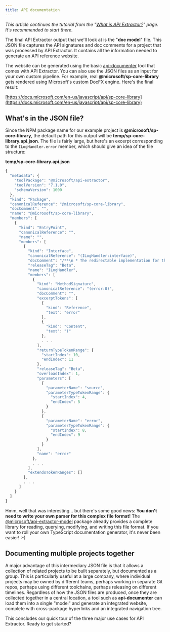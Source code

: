```yaml
---
title: API documentation
---
```


_This article continues the tutorial from the "[What is API Extractor?](../overview/intro.md)" page. It's recommended to start there._

The final API Extractor output that we'll look at is the "**doc model**" file. This JSON file captures
the API signatures and doc comments for a project that was processed by API Extractor. It contains all the
information needed to generate an API reference website.

The website can be generated using the basic [api-documenter](https://www.npmjs.com/package/@microsoft/api-documenter) tool that comes with API Extractor. You can also
use the JSON files as an input for your own custom pipeline. For example, real **@microsoft/sp-core-library**
gets rendered using Microsoft's custom DocFX engine. Here's the final result:

[https://docs.microsoft.com/en-us/javascript/api/sp-core-library](https://docs.microsoft.com/en-us/javascript/api/sp-core-library)

## What's in the JSON file?

Since the NPM package name for our example project is **@microsoft/sp-core-library**, the default path for this
output will be **temp/sp-core-library.api.json**. The file is fairly large, but here's an excerpt
corresponding to the `ILogHandler.error` member, which should give an idea of the file structure:

**temp/sp-core-library.api.json**<br/>

```js
{
  "metadata": {
    "toolPackage": "@microsoft/api-extractor",
    "toolVersion": "7.1.0",
    "schemaVersion": 1000
  },
  "kind": "Package",
  "canonicalReference": "@microsoft/sp-core-library",
  "docComment": "",
  "name": "@microsoft/sp-core-library",
  "members": [
    {
      "kind": "EntryPoint",
      "canonicalReference": "",
      "name": "",
      "members": [
        {
          "kind": "Interface",
          "canonicalReference": "(ILogHandler:interface)",
          "docComment": "/**\n * The redirectable implementation for the Log class.\n *\n * @beta\n */\n",
          "releaseTag": "Beta",
          "name": "ILogHandler",
          "members": [
            {
              "kind": "MethodSignature",
              "canonicalReference": "(error:0)",
              "docComment": "",
              "excerptTokens": [
                {
                  "kind": "Reference",
                  "text": "error"
                },
                {
                  "kind": "Content",
                  "text": "("
                },
                . . .
              ],
              "returnTypeTokenRange": {
                "startIndex": 10,
                "endIndex": 11
              },
              "releaseTag": "Beta",
              "overloadIndex": 1,
              "parameters": [
                {
                  "parameterName": "source",
                  "parameterTypeTokenRange": {
                    "startIndex": 4,
                    "endIndex": 5
                  }
                },
                {
                  "parameterName": "error",
                  "parameterTypeTokenRange": {
                    "startIndex": 8,
                    "endIndex": 9
                  }
                }
              ],
              "name": "error"
            },
            . . .
          ],
          "extendsTokenRanges": []
        },
        . . .
      ]
    }
  ]
}
```

Hmm, well that was interesting... but there's some good news: **You don't need to write your own parser for this
complex file format!** The [@microsoft/api-extractor-model](https://www.npmjs.com/package/@microsoft/api-extractor-model) package already provides a complete library for reading,
querying, modifying, and writing this file format. If you want to roll your own TypeScript documentation generator,
it's never been easier! :-)

## Documenting multiple projects together

A major advantage of this intermediary JSON file is that it allows a collection of related projects to be built
separately, but documented as a group. This is particularly useful at a large company, where individual
projects may be owned by different teams, perhaps working in separate Git repos, perhaps using different toolchains,
perhaps releasing on different timelines. Regardless of how the JSON files are produced, once they are collected
together in a central location, a tool such as **api-documenter** can load them into a single "model" and generate
an integrated website, complete with cross-package hyperlinks and an integrated navigation tree.

This concludes our quick tour of the three major use cases for API Extractor. Ready to get started?
